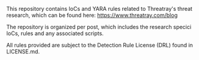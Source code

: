 This repository contains IoCs and YARA rules related to Threatray's threat research, which can be found here: https://www.threatray.com/blog

The repository is organized per post, which includes the research specici IoCs, rules and any associated scripts.

All rules provided are subject to the Detection Rule License (DRL) found in LICENSE.md.